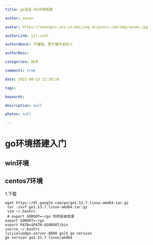 ```yaml
---
title: go语言-01环境搭建

author: seven

avatar: https://sevenpic.oss-cn-beijing.aliyuncs.com/img/seven.jpg

authorLink: yjl.cool

authorAbout: 不懂猫，更不懂开发的人

authorDesc: 

categories: 技术

comments: true

date: 2021-08-23 22:20:28

tags: 

keywords: 

description: null

photos: null

---
```

# go环境搭建入门

## win环境

## centos7环境

1.下载

```shell
wget https://dl.google.com/go/go1.13.7.linux-amd64.tar.gz
 tar -zxvf go1.13.7.linux-amd64.tar.gz 
 vim ~/.bashrc 
 # export GOROOT=~/go 你的安装目录
export GOROOT=~/go
export PATH=$PATH:$GOROOT/bin
source ~/.bashrc
[yijialuo@gs-server-8080 go]$ go version
go version go1.13.7 linux/amd64
```

